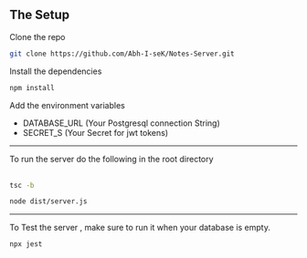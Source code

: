 ## The Setup
Clone the repo
```sh
git clone https://github.com/Abh-I-seK/Notes-Server.git
```
Install the dependencies
```sh
npm install
   ```
Add the environment variables
- DATABASE_URL (Your Postgresql connection String)
- SECRET_S  (Your Secret for jwt tokens)

<hr></hr>
To run the server do the following in the root directory
<br></br>

```sh
tsc -b
   ```
```sh
node dist/server.js
   ```
<hr></hr>

To Test the server , make sure to run it when your database is empty.

```sh
npx jest
  ```
